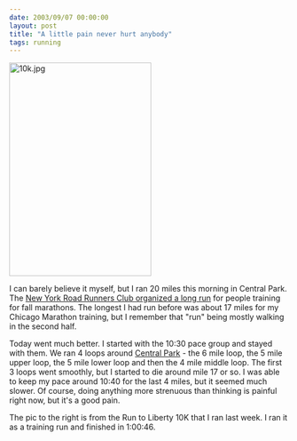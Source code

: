 ```yaml
---
date: 2003/09/07 00:00:00
layout: post
title: "A little pain never hurt anybody"
tags: running
---
```


[<img src="http://kurup.org/photo/images/9499/10k.jpg" height="384" width="256" alt="10k.jpg" />](http://kurup.org/photo/photo?photo_id=9496)

I can barely believe it myself, but I ran 20 miles this morning in Central Park. The [New York Road Runners Club organized a long run](http://www.nyrrc.org/race/2003/r0906x00.htm) for people training for fall marathons. The longest I had run before was about 17 miles for my Chicago Marathon training, but I remember that "run" being mostly walking in the second half.

Today went much better. I started with the 10:30 pace group and stayed with them. We ran 4 loops around [Central Park](http://www.nyrr.org/divisions/training/cpdistances.html) - the 6 mile loop, the 5 mile upper loop, the 5 mile lower loop and then the 4 mile middle loop. The first 3 loops went smoothly, but I started to die around mile 17 or so. I was able to keep my pace around 10:40 for the last 4 miles, but it seemed much slower. Of course, doing anything more strenuous than thinking is painful right now, but it's a good pain. 

The pic to the right is from the Run to Liberty 10K that I ran last week. I ran it as a training run and finished in 1:00:46.
